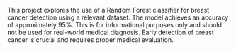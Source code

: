 This project explores the use of a Random Forest classifier for breast cancer detection using a relevant dataset.
The model achieves an accuracy of approximately 95%.
This is for informational purposes only and should not be used for real-world medical diagnosis.
Early detection of breast cancer is crucial and requires proper medical evaluation.

